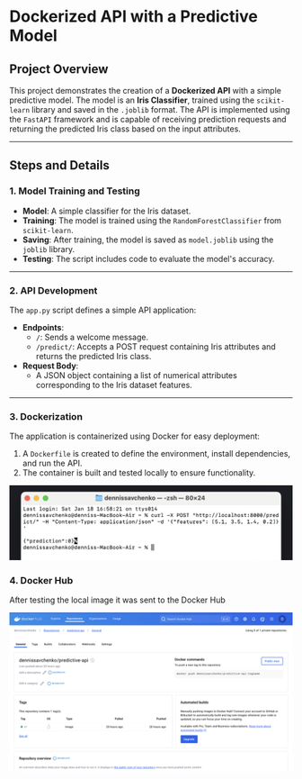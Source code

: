 # Dockerized API with a Predictive Model

## Project Overview
This project demonstrates the creation of a **Dockerized API** with a simple predictive model. The model is an **Iris Classifier**, trained using the `scikit-learn` library and saved in the `.joblib` format. The API is implemented using the `FastAPI` framework and is capable of receiving prediction requests and returning the predicted Iris class based on the input attributes.

---

## Steps and Details

### 1. Model Training and Testing
- **Model**: A simple classifier for the Iris dataset.
- **Training**: The model is trained using the `RandomForestClassifier` from `scikit-learn`.
- **Saving**: After training, the model is saved as `model.joblib` using the `joblib` library.
- **Testing**: The script includes code to evaluate the model's accuracy.

---

### 2. API Development
The `app.py` script defines a simple API application:
- **Endpoints**:
  - `/`: Sends a welcome message.
  - `/predict/`: Accepts a POST request containing Iris attributes and returns the predicted Iris class.
- **Request Body**:
  - A JSON object containing a list of numerical attributes corresponding to the Iris dataset features.

---

### 3. Dockerization
The application is containerized using Docker for easy deployment:
1. A `Dockerfile` is created to define the environment, install dependencies, and run the API.
2. The container is built and tested locally to ensure functionality.

![Local API test](LocalAPITest.png)

### 4. Docker Hub
After testing the local image it was sent to the Docker Hub

![Image on Docker Hub](DockerHub.png)
